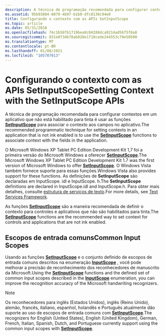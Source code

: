 ```yaml
---
description: A técnica de programação recomendada para configurar contextos em um aplicativo que não está habilitado para tinta é usar as funções SetInputScope para associar o contexto aos campos no aplicativo.
ms.assetid: 95b93804-8079-4b97-b1b0-dfc0138c94e8
title: Configurando o contexto com as APIs SetInputScope
ms.topic: article
ms.date: 05/31/2018
ms.openlocfilehash: 74c1b507b1719bea8c04288dca9214ad5675f8a8
ms.sourcegitcommit: 831e8f3db78ab820e1710cede244553c70e50500
ms.translationtype: MT
ms.contentlocale: pt-BR
ms.lasthandoff: 01/08/2021
ms.locfileid: "105787013"
---
```

# <a name="setting-context-with-the-setinputscope-apis"></a><span data-ttu-id="7459f-103">Configurando o contexto com as APIs SetInputScope</span><span class="sxs-lookup"><span data-stu-id="7459f-103">Setting Context with the SetInputScope APIs</span></span>

<span data-ttu-id="7459f-104">A técnica de programação recomendada para configurar contextos em um aplicativo que não está habilitado para tinta é usar as funções [**SetInputScope**](/windows/win32/api/inputscope/nf-inputscope-setinputscope) para associar o contexto aos campos no aplicativo.</span><span class="sxs-lookup"><span data-stu-id="7459f-104">The recommended programmatic technique for setting contexts in an application that is not ink enabled is to use the [**SetInputScope**](/windows/win32/api/inputscope/nf-inputscope-setinputscope) functions to associate context with the fields in the application.</span></span>

<span data-ttu-id="7459f-105">O Microsoft Windows XP Tablet PC Edition Development Kit 1,7 foi a primeira versão do Microsoft Windows a oferecer [**SetInputScope**](/windows/win32/api/inputscope/nf-inputscope-setinputscope).</span><span class="sxs-lookup"><span data-stu-id="7459f-105">The Microsoft Windows XP Tablet PC Edition Development Kit 1.7 was the first version of Microsoft Windows to offer [**SetInputScope**](/windows/win32/api/inputscope/nf-inputscope-setinputscope).</span></span> <span data-ttu-id="7459f-106">O Windows Vista também fornece suporte para essas funções.</span><span class="sxs-lookup"><span data-stu-id="7459f-106">Windows Vista also provides support for these functions.</span></span> <span data-ttu-id="7459f-107">As definições de **SetInputScope** são declaradas em InputScope. idl e InputScope. h.</span><span class="sxs-lookup"><span data-stu-id="7459f-107">The **SetInputScope** definitions are declared in InputScope.idl and InputScope.h.</span></span> <span data-ttu-id="7459f-108">Para obter mais detalhes, consulte [estrutura de serviços de texto](../tsf/text-services-framework.md).</span><span class="sxs-lookup"><span data-stu-id="7459f-108">For more details, see [Text Services Framework](../tsf/text-services-framework.md).</span></span>

<span data-ttu-id="7459f-109">As funções [**SetInputScope**](/windows/win32/api/inputscope/nf-inputscope-setinputscope) são a maneira recomendada de definir o contexto para controles e aplicativos que não são habilitados para tinta.</span><span class="sxs-lookup"><span data-stu-id="7459f-109">The [**SetInputScope**](/windows/win32/api/inputscope/nf-inputscope-setinputscope) functions are the recommended way to set context for controls and applications that are not ink enabled.</span></span>

## <a name="common-input-scopes"></a><span data-ttu-id="7459f-110">Escopos de entrada comuns</span><span class="sxs-lookup"><span data-stu-id="7459f-110">Common Input Scopes</span></span>

<span data-ttu-id="7459f-111">Usando as funções [**SetInputScope**](/windows/win32/api/inputscope/nf-inputscope-setinputscope) e o conjunto definido de escopos de entrada comuns descritos na enumeração [**InputScope**](/windows/win32/api/inputscope/ne-inputscope-inputscope) , você pode melhorar a precisão de reconhecimento dos reconhecedores de manuscrito da Microsoft.</span><span class="sxs-lookup"><span data-stu-id="7459f-111">Using the [**SetInputScope**](/windows/win32/api/inputscope/nf-inputscope-setinputscope) functions and the defined set of common input scopes described in the [**InputScope**](/windows/win32/api/inputscope/ne-inputscope-inputscope) enumeration, you can improve the recognition accuracy of the Microsoft handwriting recognizers.</span></span>

> [!Note]  
> <span data-ttu-id="7459f-112">Os reconhecedores para inglês (Estados Unidos), inglês (Reino Unido), alemão, francês, italiano, espanhol, holandês e Português atualmente dão suporte ao uso de escopos de entrada comuns com [**SetInputScope**](/windows/win32/api/inputscope/nf-inputscope-setinputscope).</span><span class="sxs-lookup"><span data-stu-id="7459f-112">The recognizers for English (United States), English (United Kingdom), German, French, Italian, Spanish, Dutch, and Portuguese currently support using the common input scopes with [**SetInputScope**](/windows/win32/api/inputscope/nf-inputscope-setinputscope).</span></span>

 

 

 
